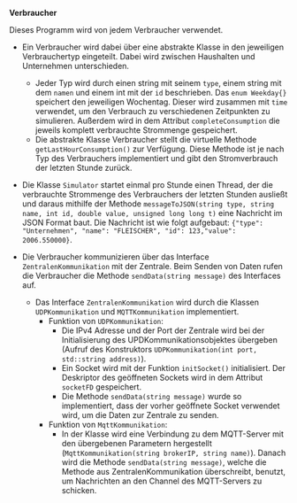 **Verbraucher**

Dieses Programm wird von jedem Verbraucher verwendet.

- Ein Verbraucher wird dabei über eine abstrakte Klasse in den jeweiligen Verbrauchertyp eingeteilt. Dabei wird zwischen
  Haushalten und Unternehmen unterschieden.
    - Jeder Typ wird durch einen string mit seinem `type`, einem string mit dem `namen` und einem int mit der `id`
      beschrieben. Das `enum Weekday{}` speichert den jeweiligen Wochentag. Dieser wird zusammen mit `time` verwendet, 
      um den Verbrauch zu verschiedenen Zeitpunkten zu simulieren. Außerdem wird in dem Attribut `completeConsumption` 
      die jeweils komplett verbrauchte Strommenge gespeichert.
    - Die abstrakte Klasse Verbraucher stellt die virtuelle Methode `getLastHourConsumption()` zur Verfügung. 
      Diese Methode ist je nach Typ des Verbrauchers implementiert und gibt den Stromverbrauch der letzten Stunde 
      zurück.

- Die Klasse `Simulator` startet einmal pro Stunde einen Thread, der die verbrauchte Strommenge des Verbrauchers der
  letzten Stunden ausließt und daraus mithilfe der Methode
  `messageToJSON(string type, string name, int id, double value, unsigned long long t)` eine Nachricht im JSON Format
  baut. Die Nachricht ist wie folgt aufgebaut:
  `{"type": "Unternehmen", "name": "FLEISCHER", "id": 123,"value": 2006.550000}`.

- Die Verbraucher kommunizieren über das Interface `ZentralenKommunikation` mit der Zentrale. Beim Senden von Daten 
  rufen die Verbraucher die Methode `sendData(string message)` des Interfaces auf.
    - Das Interface `ZentralenKommunikation` wird durch die Klassen `UDPKommunikation` und `MQTTKommunikation`
      implementiert.
        * Funktion von `UDPKommunikation`:
            - Die IPv4 Adresse und der Port der Zentrale wird bei der Initialisierung des UPDKommunikationsobjektes
              übergeben (Aufruf des Konstruktors `UDPKommunikation(int port, std::string address)`).
            - Ein Socket wird mit der Funktion `initSocket()` initialisiert. Der Deskriptor des geöffneten Sockets
              wird in dem Attribut `socketFD` gespeichert.
            - Die Methode `sendData(string message)` wurde so implementiert, dass der vorher geöffnete Socket verwendet
              wird, um die Daten zur Zentrale zu senden.
        * Funktion von `MqttKommunikation`:
            - In der Klasse wird eine Verbindung zu dem MQTT-Server mit den übergebenen Parametern hergestellt (`MqttKommunikation(string brokerIP, string name)`).
              Danach wird die Methode `sendData(string message)`, welche die Methode aus ZentralenKommunikation überschreibt, benutzt, um Nachrichten an den Channel des MQTT-Servers zu schicken.
                    